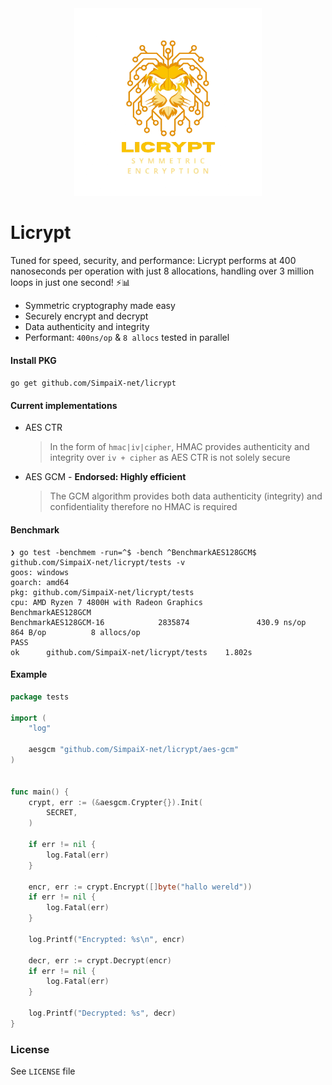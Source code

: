 <div align="center">
	<img width=300 src="licrypt.png">
</div>

# Licrypt
Tuned for speed, security, and performance: Licrypt performs at 400 nanoseconds per operation with just 8 allocations, handling over 3 million loops in just one second! ⚡️📊

- Symmetric cryptography made easy
- Securely encrypt and decrypt
- Data authenticity and integrity
- Performant: ``400ns/op`` & ``8 allocs`` tested in parallel

#### Install PKG
``go get github.com/SimpaiX-net/licrypt``

#### Current implementations
- AES CTR 
  > In the form of ``hmac|iv|cipher``, HMAC provides authenticity and integrity over ``iv + cipher`` as AES CTR is not solely secure
- AES GCM  - **Endorsed: Highly efficient**
  > The GCM algorithm provides both data authenticity (integrity) and confidentiality therefore no HMAC is required

#### Benchmark

```
❯ go test -benchmem -run=^$ -bench ^BenchmarkAES128GCM$ github.com/SimpaiX-net/licrypt/tests -v
goos: windows
goarch: amd64
pkg: github.com/SimpaiX-net/licrypt/tests
cpu: AMD Ryzen 7 4800H with Radeon Graphics
BenchmarkAES128GCM
BenchmarkAES128GCM-16            2835874               430.9 ns/op           864 B/op          8 allocs/op
PASS
ok      github.com/SimpaiX-net/licrypt/tests    1.802s
```

#### Example
```go
package tests

import (
	"log"

	aesgcm "github.com/SimpaiX-net/licrypt/aes-gcm"
)


func main() {
	crypt, err := (&aesgcm.Crypter{}).Init(
		SECRET,
	)

	if err != nil {
		log.Fatal(err)
	}

	encr, err := crypt.Encrypt([]byte("hallo wereld"))
	if err != nil {
		log.Fatal(err)
	}

	log.Printf("Encrypted: %s\n", encr)

	decr, err := crypt.Decrypt(encr)
	if err != nil {
		log.Fatal(err)
	}

	log.Printf("Decrypted: %s", decr)
}
```

### License
See ``LICENSE`` file
